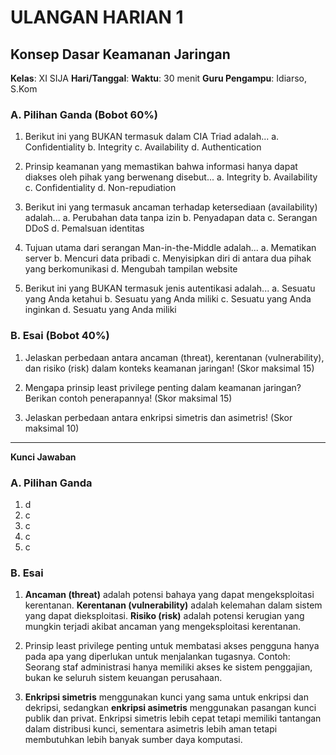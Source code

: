 # ULANGAN HARIAN 1
## Konsep Dasar Keamanan Jaringan

**Kelas**: XI SIJA
**Hari/Tanggal**: 
**Waktu**: 30 menit
**Guru Pengampu**: Idiarso, S.Kom

### A. Pilihan Ganda (Bobot 60%)

1. Berikut ini yang BUKAN termasuk dalam CIA Triad adalah...
   a. Confidentiality
   b. Integrity
   c. Availability
   d. Authentication

2. Prinsip keamanan yang memastikan bahwa informasi hanya dapat diakses oleh pihak yang berwenang disebut...
   a. Integrity
   b. Availability
   c. Confidentiality
   d. Non-repudiation

3. Berikut ini yang termasuk ancaman terhadap ketersediaan (availability) adalah...
   a. Perubahan data tanpa izin
   b. Penyadapan data
   c. Serangan DDoS
   d. Pemalsuan identitas

4. Tujuan utama dari serangan Man-in-the-Middle adalah...
   a. Mematikan server
   b. Mencuri data pribadi
   c. Menyisipkan diri di antara dua pihak yang berkomunikasi
   d. Mengubah tampilan website

5. Berikut ini yang BUKAN termasuk jenis autentikasi adalah...
   a. Sesuatu yang Anda ketahui
   b. Sesuatu yang Anda miliki
   c. Sesuatu yang Anda inginkan
   d. Sesuatu yang Anda miliki

### B. Esai (Bobot 40%)

1. Jelaskan perbedaan antara ancaman (threat), kerentanan (vulnerability), dan risiko (risk) dalam konteks keamanan jaringan! (Skor maksimal 15)

2. Mengapa prinsip least privilege penting dalam keamanan jaringan? Berikan contoh penerapannya! (Skor maksimal 15)

3. Jelaskan perbedaan antara enkripsi simetris dan asimetris! (Skor maksimal 10)

---
**Kunci Jawaban**

### A. Pilihan Ganda
1. d
2. c
3. c
4. c
5. c

### B. Esai
1. **Ancaman (threat)** adalah potensi bahaya yang dapat mengeksploitasi kerentanan. **Kerentanan (vulnerability)** adalah kelemahan dalam sistem yang dapat dieksploitasi. **Risiko (risk)** adalah potensi kerugian yang mungkin terjadi akibat ancaman yang mengeksploitasi kerentanan.

2. Prinsip least privilege penting untuk membatasi akses pengguna hanya pada apa yang diperlukan untuk menjalankan tugasnya. Contoh: Seorang staf administrasi hanya memiliki akses ke sistem penggajian, bukan ke seluruh sistem keuangan perusahaan.

3. **Enkripsi simetris** menggunakan kunci yang sama untuk enkripsi dan dekripsi, sedangkan **enkripsi asimetris** menggunakan pasangan kunci publik dan privat. Enkripsi simetris lebih cepat tetapi memiliki tantangan dalam distribusi kunci, sementara asimetris lebih aman tetapi membutuhkan lebih banyak sumber daya komputasi.
